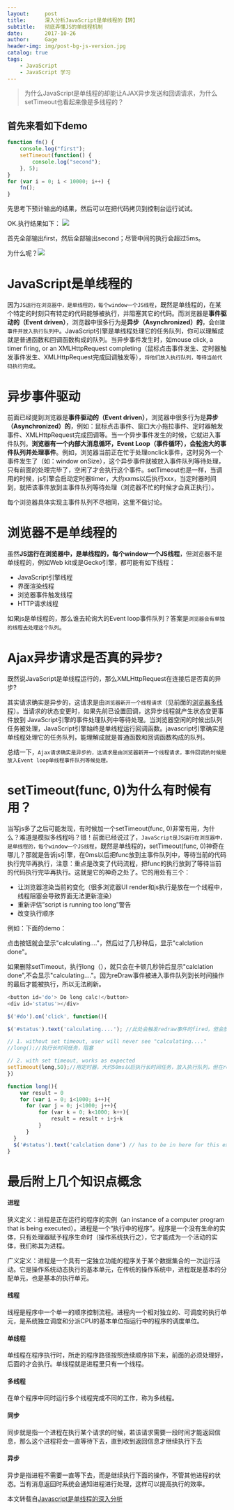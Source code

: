 ```yaml
---
layout:     post
title:      深入分析JavaScript是单线程的【转】
subtitle:   彻底弄懂JS的单线程机制
date:       2017-10-26
author:     Gage
header-img: img/post-bg-js-version.jpg
catalog: true
tags:
    - JavaScript
    - JavaScript 学习
---
```


>为什么JavaScript是单线程的却能让AJAX异步发送和回调请求，为什么setTimeout也看起来像是多线程的？

## 首先来看如下demo

```javascript
function fn() {
    console.log("first");
    setTimeout(function() {
        console.log("second");
    }, 5);
}
for (var i = 0; i < 10000; i++) {
    fn();
}
```
先思考下预计输出的结果，然后可以在把代码拷贝到控制台运行试试。

OK.执行结果如下：
![](https://ws1.sinaimg.cn/large/d8cefbbagy1fr1wrl7lyxj20fe02sq2y.jpg)

首先全部输出first，然后全部输出second；尽管中间的执行会超过5ms。

为什么呢？![](https://ws1.sinaimg.cn/large/d8cefbbagy1fr1x34a4igj20gc0blafh.jpg)

# JavaScript是单线程的

因为`JS运行在浏览器中，是单线程的，每个window一个JS线程`，既然是单线程的，在某个特定的时刻只有特定的代码能够被执行，并阻塞其它的代码。而浏览器是**事件驱动的（Event driven）**，浏览器中很多行为是**异步（Asynchronized）的**，会`创建事件并放入执行队列中`。JavaScript引擎是单线程处理它的任务队列，你可以理解成就是普通函数和回调函数构成的队列。当异步事件发生时，如mouse click, a timer firing, or an XMLHttpRequest completing（鼠标点击事件发生、定时器触发事件发生、XMLHttpRequest完成回调触发等），`将他们放入执行队列，等待当前代码执行完成`。

# 异步事件驱动

前面已经提到浏览器是**事件驱动的（Event driven）**，浏览器中很多行为是**异步（Asynchronized）的**，例如：鼠标点击事件、窗口大小拖拉事件、定时器触发事件、XMLHttpRequest完成回调等。当一个异步事件发生的时候，它就进入事件队列。**浏览器有一个内部大消息循环，Event Loop（事件循环），会[轮询](https://baike.baidu.com/item/%E8%BD%AE%E8%AF%A2/6078469?fr=aladdin)大的事件队列并处理事件**。例如，浏览器当前正在忙于处理onclick事件，这时另外一个事件发生了（如：window onSize），这个异步事件就被放入事件队列等待处理，只有前面的处理完毕了，空闲了才会执行这个事件。setTimeout也是一样，当调用的时候，js引擎会启动定时器timer，大约xxms以后执行xxx，当定时器时间到，就把该事件放到主事件队列等待处理（浏览器不忙的时候才会真正执行）。

每个浏览器具体实现主事件队列不尽相同，这里不做讨论。

# <span id ="jump">浏览器不是单线程的</span>

虽然**JS运行在浏览器中，是单线程的，每个window一个JS线程**，但浏览器不是单线程的，例如Web kit或是Gecko引擎，都可能有如下线程：

 * JavaScript引擎线程
 * 界面渲染线程
 * 浏览器事件触发线程
 * HTTP请求线程

如果js是单线程的，那么谁去轮询大的Event loop事件队列？答案是`浏览器会有单独的线程去处理这个队列`。

# Ajax异步请求是否真的异步?

既然说JavaScript是单线程运行的，那么XMLHttpRequest在连接后是否真的异步? 

其实请求确实是异步的，这请求是由`浏览器新开一个线程请求`（见前面的[浏览器多线程](#jump)）。当请求的状态变更时，如果先前已设置回调，这异步线程就产生状态变更事件放到 JavaScript引擎的事件处理队列中等待处理。当浏览器空闲的时候出队列任务被处理，JavaScript引擎始终是单线程运行回调函数。javascript引擎确实是单线程处理它的任务队列，能理解成就是普通函数和回调函数构成的队列。

总结一下，`Ajax请求确实是异步的，这请求是由浏览器新开一个线程请求，事件回调的时候是放入Event loop单线程事件队列等候处理。`

# setTimeout(func, 0)为什么有时候有用？

当写js多了之后可能发现，有时候加一个setTimeout(func, 0)非常有用，为什么？难道是模拟多线程吗？错！前面已经说过了，`JavaScript是JS运行在浏览器中，是单线程的，每个window一个JS线程`，既然是单线程的，setTimeout(func, 0)神奇在哪儿？那就是告诉js引擎，在0ms以后把func放到主事件队列中，等待当前的代码执行完毕再执行，注意：重点是改变了代码流程，把func的执行放到了等待当前的代码执行完毕再执行。这就是它的神奇之处了。它的用处有三个：

* 让浏览器渲染当前的变化（很多浏览器UI render和js执行是放在一个线程中，线程阻塞会导致界面无法更新渲染）
* 重新评估”script is running too long”警告
* 改变执行顺序

例如：下面的demo：

点击按钮就会显示"calculating...."，然后过了几秒种后，显示"calclation done"。

如果删除setTimeout，执行long（），就只会在卡顿几秒钟后显示"calclation done",不会显示"calculating...."。因为reDraw事件被进入事件队列到长时间操作的最后才能被执行，所以无法刷新。

```javascript
<button id='do'> Do long calc!</button>
<div id='status'></div>

$('#do').on('click', function(){

$('#status').text('calculating....'); //此处会触发redraw事件的fired，但会放到队列里执行，直到long()执行完。

// 1. without set timeout, user will never see "calculating...."
//long();//执行长时间任务，阻塞

// 2. with set timeout, works as expected
setTimeout(long,50);//用定时器，大约50ms以后执行长时间任务，放入执行队列，但在redraw之后了，根据先进先出原则
})

function long(){
    var result = 0
    for (var i = 0; i<1000; i++){
      for (var j = 0; j<1000; j++){
          for (var k = 0; k<1000; k++){
              result = result + i+j+k
          }
      } 
  }
  $('#status').text('calclation done') // has to be in here for this example. or else it will ALWAYS run instantly. This is the same as passing it a callback 
}
```

# 最后附上几个知识点概念

#### 进程 
狭义定义：进程是正在运行的程序的实例（an instance of a computer program that is being executed）。进程是一个“执行中的程序”。程序是一个没有生命的实体，只有处理器赋予程序生命时（操作系统执行之），它才能成为一个活动的实体，我们称其为进程。

广义定义：进程是一个具有一定独立功能的程序关于某个数据集合的一次运行活动。它是操作系统动态执行的基本单元，在传统的操作系统中，进程既是基本的分配单元，也是基本的执行单元。

#### 线程 
线程是程序中一个单一的顺序控制流程。进程内一个相对独立的、可调度的执行单元，是系统独立调度和分派CPU的基本单位指运行中的程序的调度单位。

#### 单线程
单线程在程序执行时，所走的程序路径按照连续顺序排下来，前面的必须处理好，后面的才会执行。单线程就是进程里只有一个线程。

#### 多线程
在单个程序中同时运行多个线程完成不同的工作，称为多线程。

#### 同步
同步就是指一个进程在执行某个请求的时候，若该请求需要一段时间才能返回信息，那么这个进程将会一直等待下去，直到收到返回信息才继续执行下去

#### 异步
异步是指进程不需要一直等下去，而是继续执行下面的操作，不管其他进程的状态。当有消息返回时系统会通知进程进行处理，这样可以提高执行的效率。

本文转载自[Javascript是单线程的深入分析](http://www.cnblogs.com/Mainz/p/3552717.html)
